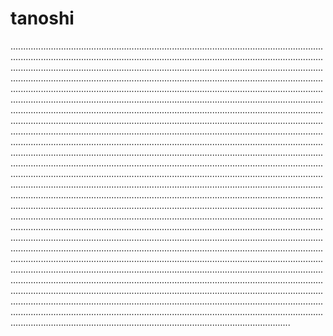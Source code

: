 # tanoshi
.......................................................................................................................................................................................................................................................................................................................................................................................................................................................................................................................................................................................................................................................................................................................................................................................................................................................................................................................................................................................................................................................................................................................................................................................................................................................................................................................................................................................................................................................................................................................................................................................................................................................................................................................................................................................................................................................................................................................................................................................................................................................................................................................................................................................................................................................................................................................................................................................................................................................................................................................................................................................................................................................................................................................................................................................................................................................................................................................................................................................................................................................................................................................................................................................................................................................................................................................................................................................................................................................................